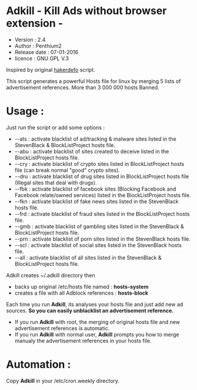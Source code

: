 # Adkill - Kill Ads without browser extension -
- Version : 2.4
- Author : Penthium2
- Release date : 07-01-2016
- licence : GNU GPL V.3

Inspired by original [hakerdefo] script.

This script generates a powerful Hosts file for linux by merging 5 lists of advertisement references.
More than 3 000 000 hosts Banned.
# Usage :
Just run the script or add some options :

- --ats : activate blacklist of ad/tracking & malware sites listed in the StevenBlack & BlockListProject hosts file.
- --abu : activate blacklist of sites created to deceive listed in the BlockListProject hosts file.
- --cry : activate blacklist of crypto sites listed in BlockListProject hosts file (can break normal "good" crypto sites).
- --dru : activate blacklist of drug sites listed in BlockListProject hosts file (Illegal sites that deal with drugs).
- --fbk : activate blacklist of facebook sites (Blocking Facebook and Facebook relate/owned services) listed in the BlockListProject hosts file.
- --fkn : activate blacklist of fake news sites listed in the StevenBlack hosts file.
- --frd : activate blacklist of fraud sites listed in the BlockListProject hosts file.
- --gmb : activate blacklist of gambling sites listed in the StevenBlack & BlockListProject hosts file.
- --prn : activate blacklist of porn sites listed in the StevenBlack hosts file.
- --scl : activate blacklist of social sites listed in the StevenBlack hosts file.
- --all : activate blacklist of all sites listed in the StevenBlack & BlockListProject hosts file.

Adkill creates ~/.adkill directory then
- backs up original /etc/hosts file named : **hosts-system**
- creates a file with all Adblock references : **hosts-block**

Each time you run **Adkill**, its analyses your hosts file and just add new ad sources. 
**So you can easily unblacklist an advertisement reference.**

- If you run **Adkill** with root, the merging of original hosts file and new advertisement references is automatic.
- If you run **Adkill** with normal user, **Adkill** prompts you how to merge manualy the advertisement references in your hosts file.

# Automation :
Copy **Adkill** in your /etc/cron.weekly directory.


[hakerdefo]: <http://vsido.org/index.php?topic=757.0>
